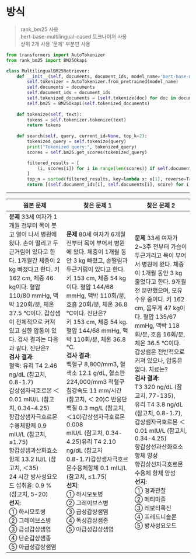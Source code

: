 # 방식
> rank_bm25 사용  
> bert-base-multilingual-cased 토크나이저 사용  
> 상위 2개 사용
> '문제' 부분만 사용

```python
from transformers import AutoTokenizer
from rank_bm25 import BM25Okapi

class MultilingualBM25Retriever:
    def __init__(self, documents, document_ids, model_name='bert-base-multilingual-cased'):
        self.tokenizer = AutoTokenizer.from_pretrained(model_name)
        self.documents = documents
        self.document_ids = document_ids
        self.tokenized_documents = [self.tokenize(doc) for doc in documents]
        self.bm25 = BM25Okapi(self.tokenized_documents)
    
    def tokenize(self, text):
        tokens = self.tokenizer.tokenize(text)
        return tokens
    
    def search(self, query, current_id=None, top_k=2):
        tokenized_query = self.tokenize(query)
        print("Tokenized query:", tokenized_query)
        scores = self.bm25.get_scores(tokenized_query)

        filtered_results = [
            (i, scores[i]) for i in range(len(scores)) if self.document_ids[i] != current_id
        ]
        top_n = sorted(filtered_results, key=lambda x: x[1], reverse=True)[:top_k]
        return [(self.document_ids[i], self.documents[i], score) for i, score in top_n]
```
---

| **원본 문제**                                                                                                                                                                      | **찾은 문제 1**                                                                                                                                                              | **찾은 문제 2**                                                                                                                                                             |
|------------------------------------------------------------------------------------------------------------------------------------------------------------------------------------|-----------------------------------------------------------------------------------------------------------------------------------------------------------------------------|-----------------------------------------------------------------------------------------------------------------------------------------------------------------------------|
| **문제** 33세 여자가 1개월 전부터 목이 붓고 열이 나서 병원에 왔다. 손이 떨리고 두근거림이 있다고 한다. 1개월간 체중이 2 kg 빠졌다고 한다. 키 162 cm, 체중 46 kg이다. 혈압 110/80 mmHg, 맥박 120회/분, 체온 37.5 ℃이다. 갑상샘이 전체적으로 커져 있고 심한 압통이 있다. 검사 결과는 다음과 같다. 진단은? <br> **검사 결과**: <br> 혈액: 유리 T4 2.46 ng/dL (참고치, 0.8-1.7) <br> 갑상샘자극호르몬 ＜0.01 mIU/L (참고치, 0.34-4.25) <br> 항갑상샘자극호르몬수용체항체 0.9 mIU/L (참고치, ≤1.75) <br> 항갑상샘과산화효소항체 13.2 IU/L (참고치, ＜35) <br> 24 시간 방사성요오드 섭취율: 0.9 % (참고치, 5-20) <br> **선지**: <br> ① 하시모토병 <br> ② 그레이브스병 <br> ③ 급성갑상샘염 <br> ④ 단순갑상샘종 <br> ⑤ 아급성갑상샘염 | **문제** 80세 여자가 6개월 전부터 목이 부어서 병원에 왔다. 체중이 1개월 동안 3 kg 빠졌고, 손떨림과 두근거림이 있다고 한다. 키 153 cm, 체중 54 kg이다. 혈압 144/68 mmHg, 맥박 110회/분, 호흡 20회/분, 체온 36.8 ℃이다.  진단은?  <br> 키 153 cm, 체중 54 kg. 혈압 144/68 mmHg, 맥박 110회/분, 체온 36.8 ℃. <br> **검사 결과**: <br> 백혈구 8,800/mm3, 혈색소 12.1 g/dL, 혈소판 <br> 224,000/mm3 적혈구침강속도 11 mm/시간 (참고치, ＜ 20)C 반응단백질 0.3 mg/L (참고치, ＜10)갑상샘자극호르몬 0.008 <br> mIU/L (참고치, 0.34-4.25)유리 T4 2.10 ng/dL (참고치 <br> 0.8-1.7)갑상샘자극호르몬수용체항체 0.1 mIU/L (참고치, ≤1.75)  <br> **선지**: <br> ① 하시모토병 <br> ② 그레이브스병 <br> ③ 급성갑상샘염 <br> ④ 독성갑상샘종 <br> ⑤ 아급성갑상샘염 | **문제** 33세 여자가 2~3주 전부터 가슴이 두근거리고 목이 부어서 병원에 왔다. 체중이 1개월 동안 3 kg 줄었다고 한다. 9개월 전 분만했으며, 모유 수유 중이다. 키 162 cm, 몸무게 47 kg이다. 혈압 135/67 mmHg, 맥박 118회/분, 호흡 16회/분, 체온 36.5 ℃이다. 갑상샘은 전반적으로 커져 있으나, 압통은 없다. 치료는? <br> **검사 결과**: <br> T3 320 ng/dL (참고치, 77-135), <br> 유리 T4 3.8 ng/dL (참고치, 0.8-1.7), 갑상샘자극호르몬 ＜0.01 mIU/L (참고치, 0.34-4.25) <br> 항갑상선과산화효소항체 양성 <br> 항갑상선자극호르몬 수용체 항체 양성 <br> **선지**: <br> ① 경과관찰 <br> ② 메티마졸 <br> ③ 레보티록신 <br> ④ 프레드니솔론 <br> ⑤ 방사성요오드 |

